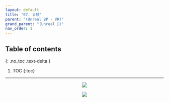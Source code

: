 ```yaml
---
layout: default
title: "07. 슈팅"
parent: "(Unreal BP - VR)"
grand_parent: "(Unreal 🚀)"
nav_order: 1
---
```


## Table of contents
{: .no_toc .text-delta }

1. TOC
{:toc}

---

<p align="center">
  <img src="https://taehyungs-programming-blog.github.io/blog/assets/images/unreal/bp-4-vr/bp-vr-7-1.png"/>
</p>

<p align="center">
  <img src="https://taehyungs-programming-blog.github.io/blog/assets/images/unreal/bp-4-vr/bp-vr-7-2.png"/>
</p>
